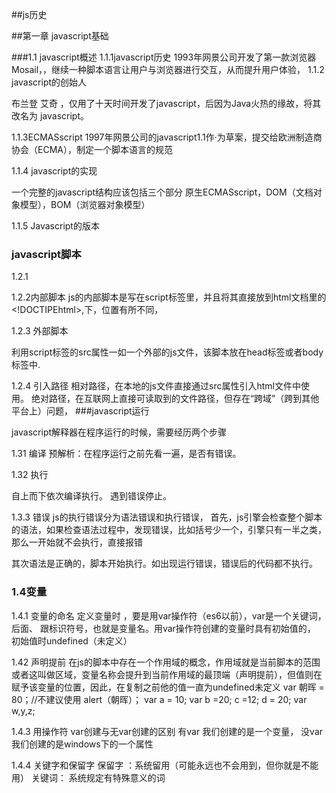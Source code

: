 ##js历史

##第一章 javascript基础

###1.1 javascript概述
1.1.1javascript历史
 1993年网景公司开发了第一款浏览器 Mosail，，继续一种脚本语言让用户与浏览器进行交互，从而提升用户体验，
1.1.2 javascript的创始人

布兰登 艾奇 ，仅用了十天时间开发了javascript，后因为Java火热的缘故，将其改名为 javascript。

1.1.3ECMASscript
1997年网景公司的javascript1.1作·为草案，提交给欧洲制造商协会（ECMA），制定一个脚本语言的规范

1.1.4 javascript的实现

一个完整的javascript结构应该包括三个部分 原生ECMASscript，DOM（文档对象模型），BOM（浏览器对象模型）

1.1.5 Javascript的版本


### javascript脚本

1.2.1<script>标签
将js脚本语言写在<script>标签里，一种是内部脚本，一种是外部脚本


 <script>
     alert('hello');
 </script>

1.2.2内部脚本
js的内部脚本是写在script标签里，并且将其直接放到html文档里的<!DOCTIPEhtml>,下，位置有所不同，

1.2.3 外部脚本

利用script标签的src属性一如一个外部的js文件，该脚本放在head标签或者body标签中.



1.2.4 引入路径
相对路径，在本地的js文件直接通过src属性引入html文件中使用。
绝对路径，在互联网上直接可读取到的文件路径，但存在“跨域”（跨到其他平台上）问题，
###javascript运行


javascript解释器在程序运行的时候，需要经历两个步骤

1.31 编译
预解析：在程序运行之前先看一遍，是否有错误。

1.32 执行

自上而下依次编译执行。
遇到错误停止。 

1.3.3 错误
js的执行错误分为语法错误和执行错误，
首先，js引擎会检查整个脚本的语法，如果检查语法过程中，发现错误，比如括号少一个，引擎只有一半之类，那么一开始就不会执行，直接报错

其次语法是正确的，脚本开始执行。如出现运行错误，错误后的代码都不执行。

### 1.4变量 
1.4.1 变量的命名
定义变量时 ，要是用var操作符（es6以前），var是一个关键词，后面、
跟标识符号，也就是变量名。用var操作符创建的变量时具有初始值的，
初始值时undefined（未定义）

1.42 声明提前 
在js的脚本中存在一个作用域的概念，作用域就是当前脚本的范围或者这叫做区域，变量名称会提升到当前作用域的最顶端（声明提前），但值则在赋予该变量的位置，因此，在复制之前他的值一直为undefined未定义 
 var 朝晖 = 80；//不建议使用
        alert（朝晖）；
        var a = 10;
        var b =20; c =12; d = 20;
        var w,y,z;

1.4.3 用操作符 var创建与无var创建的区别
有var 我们创建的是一个变量， 没var我们创建的是windows下的一个属性

1.4.4 关键字和保留字
保留字 ：系统留用（可能永远也不会用到，但你就是不能用）
关键词： 系统规定有特殊意义的词



